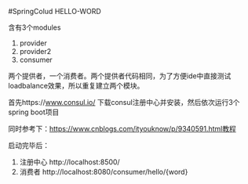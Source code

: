 #SpringColud HELLO-WORD

含有3个modules
1. provider
2. provider2
3. consumer

两个提供者，一个消费者。两个提供者代码相同，为了方便ide中直接测试loadbalance效果，所以重复建立两个模块。

首先https://www.consul.io/ 下载consul注册中心并安装，然后依次运行3个spring boot项目

同时参考下：https://www.cnblogs.com/ityouknow/p/9340591.html教程

启动完毕后：
1. 注册中心 http://localhost:8500/
2. 消费者 http://localhost:8080/consumer/hello/{word}

